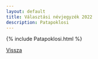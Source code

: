 ```yaml
---
layout: default
title: Választási névjegyzék 2022
description: Patapoklosi
---
```


{% include Patapoklosi.html %}

[Vissza](./)